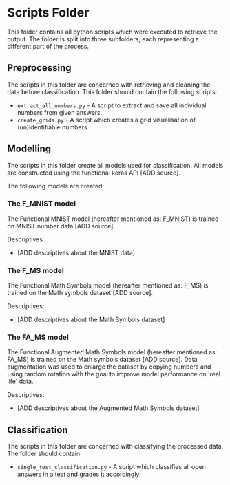 # Scripts Folder

This folder contains all python scripts which were executed to retrieve the output. 
The folder is split into three subfolders, each representing a different part of the process. 

## Preprocessing
The scripts in this folder are concerned with retrieving and cleaning the data before classification. 
This folder should contain the following scripts: 
* `extract_all_numbers.py` - A script to extract and save all individual numbers from given answers.
* `create_grids.py` - A script which creates a grid visualisation of (un)identifiable numbers.

## Modelling 
The scripts in this folder create all models used for classification. 
All models are constructed using the functional keras API [ADD source].

The following models are created: 

### The F_MNIST model 
The Functional MNIST model (hereafter mentioned as: F_MNIST) is trained on MNIST number data [ADD source]. 

Descriptives:
* [ADD descriptives about the MNIST data]

### The F_MS model
The Functional Math Symbols model (hereafter mentioned as: F_MS) is trained on the Math symbols dataset [ADD source]. 

Descriptives: 
* [ADD descriptives about the Math Symbols dataset]

### The FA_MS model
The Functional Augmented Math Symbols model (hereafter mentioned as: FA_MS) is trained on the Math symbols dataset [ADD source]. Data augmentation was used to enlarge the dataset by copying numbers and using random rotation with the goal to improve model performance on 'real life' data. 

Descriptives: 
* [ADD descriptives about the Augmented Math Symbols dataset]

## Classification
The scripts in this folder are concerned with classifying the processed data. 
The folder should contain: 
* `single_test_classification.py` - A script which classifies all open answers in a test and grades it accordingly. 
